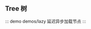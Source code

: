 ## Tree 树
<!-- 
::: demo demos/base 默认
:::

::: demo demos/empty 自定义空白label
:::

::: demo demos/expandAll 初始化展开全部
:::

::: demo demos/expandLevel 初始化展开第一级
:::

::: demo demos/expandMutex 互斥展开
:::

::: demo demos/transition 关闭动画
:::

::: demo demos/activable 可高亮
:::

::: demo demos/activeMultiple 可多个高亮
:::

::: demo demos/checkable 可选
:::

::: demo demos/checkStrictly 选中态不关联
:::

::: demo demos/disabled 树禁用
:::

::: demo demos/load 异步加载节点
:::

::: demo demos/lazy 延迟异步加载节点
:::
-->

::: demo demos/lazy 延迟异步加载节点
:::
